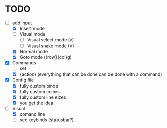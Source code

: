 # TODO
- [ ] add input
    - [x] Insert mode
    - [ ] Visual mode
        - [ ] Visual select mode (v)
        - [ ] Visual snake mode (V)
    - [x] Normal mode
    - [x] Goto mode ({row}{col}g)
- [x] Commands
    - [ ] set 
    - [x] {action} (everything that can be done can be done with a command)
- [x] Config file
    - [x] fully custom binds
    - [x] fully custom colors
    - [x] fully custom line sizes
    - [x] you get the idea
- [ ] Visual
    - [x] comand line
    - [ ] see keybinds (statusbar?)
